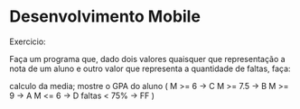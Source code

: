 # Desenvolvimento Mobile

Exercicio:

Faça um programa que, dado dois valores quaisquer que representação a nota de um aluno e outro valor que representa a quantidade de faltas, faça:

calculo da media;
mostre o GPA do aluno
(
M >= 6 -> C
M >= 7.5 -> B
M >= 9 -> A
M <= 6 -> D
faltas < 75% -> FF
)
